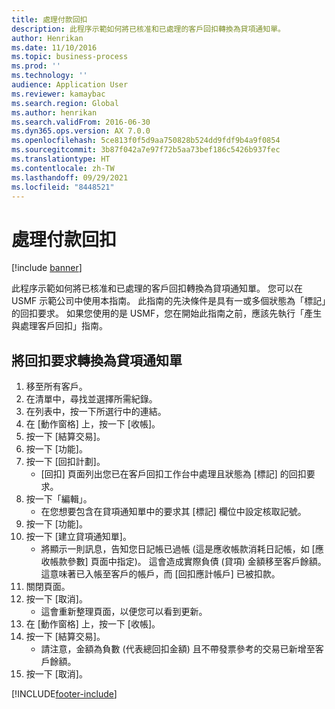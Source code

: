 ```yaml
---
title: 處理付款回扣
description: 此程序示範如何將已核准和已處理的客戶回扣轉換為貸項通知單。
author: Henrikan
ms.date: 11/10/2016
ms.topic: business-process
ms.prod: ''
ms.technology: ''
audience: Application User
ms.reviewer: kamaybac
ms.search.region: Global
ms.author: henrikan
ms.search.validFrom: 2016-06-30
ms.dyn365.ops.version: AX 7.0.0
ms.openlocfilehash: 5ce813f0f5d9aa750828b524dd9fdf9b4a9f0854
ms.sourcegitcommit: 3b87f042a7e97f72b5aa73bef186c5426b937fec
ms.translationtype: HT
ms.contentlocale: zh-TW
ms.lasthandoff: 09/29/2021
ms.locfileid: "8448521"
---
```

# <a name="process-rebates-for-payment"></a>處理付款回扣

[!include [banner](../../includes/banner.md)]

此程序示範如何將已核准和已處理的客戶回扣轉換為貸項通知單。 您可以在 USMF 示範公司中使用本指南。 此指南的先決條件是具有一或多個狀態為「標記」的回扣要求。 如果您使用的是 USMF，您在開始此指南之前，應該先執行「產生與處理客戶回扣」指南。


## <a name="convert-rebate-claims-to-credit-note"></a>將回扣要求轉換為貸項通知單
1. 移至所有客戶。
2. 在清單中，尋找並選擇所需紀錄。
3. 在列表中，按一下所選行中的連結。
4. 在 [動作窗格] 上，按一下 [收帳]。
5. 按一下 [結算交易]。
6. 按一下 [功能]。
7. 按一下 [回扣計劃]。
    * [回扣] 頁面列出您已在客戶回扣工作台中處理且狀態為 [標記] 的回扣要求。    
8. 按一下「編輯」。
    * 在您想要包含在貸項通知單中的要求其 [標記] 欄位中設定核取記號。   
9. 按一下 [功能]。
10. 按一下 [建立貸項通知單]。
    * 將顯示一則訊息，告知您日記帳已過帳 (這是應收帳款消耗日記帳，如 [應收帳款參數] 頁面中指定)。 這會造成實際負債 (貸項) 金額移至客戶餘額。 這意味著已入帳至客戶的帳戶，而 [回扣應計帳戶] 已被扣款。  
11. 關閉頁面。
12. 按一下 [取消]。
    * 這會重新整理頁面，以便您可以看到更新。  
13. 在 [動作窗格] 上，按一下 [收帳]。
14. 按一下 [結算交易]。
    * 請注意，金額為負數 (代表總回扣金額) 且不帶發票參考的交易已新增至客戶餘額。   
15. 按一下 [取消]。



[!INCLUDE[footer-include](../../../includes/footer-banner.md)]